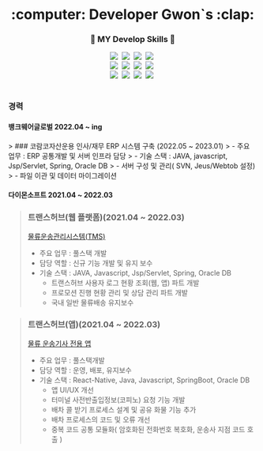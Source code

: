 <div align="center">
  <h1> :computer: Developer Gwon`s :clap: </h1>
</div>
<div align="center">
  
  ###   💪 MY Develop Skills 💪
  
  <div>
    <img src="https://img.shields.io/badge/HTML5-E34F26?style=flat-square&logo=HTML5&logoColor=white"/>&nbsp
    <img src="https://img.shields.io/badge/CSS3-1572B6?style=flat-square&logo=CSS3&logoColor=white"/>&nbsp
    <img src="https://img.shields.io/badge/StyledComponents-DB7093?style=flat-square&logo=styled-components&logoColor=white"/>&nbsp
    <img src="https://img.shields.io/badge/JavaScript-F7DF1E?style=flat-square&logo=JavaScript&logoColor=white"/>&nbsp 
    <br>
    <img src="https://img.shields.io/badge/React-61DAFB?style=flat-square&logo=React&logoColor=white"/>&nbsp
    <img src="https://img.shields.io/badge/Redux-764ABC?style=flat-square&logo=Redux&logoColor=white"/>&nbsp
    <img src="https://img.shields.io/badge/ReduxSaga-999999?style=flat-square&logo=Redux-Saga&logoColor=white"/>&nbsp
    <img src="https://img.shields.io/badge/npm-CB3837?style=flat-square&logo=npm&logoColor=white"/>&nbsp
    <br>
    <img src="https://img.shields.io/badge/Java-007396?style=flat-square&logo=Java&logoColor=white"/>&nbsp 
    <img src="https://img.shields.io/badge/Spring-6DB33F?style=flat-square&logo=Spring&logoColor=white"/>&nbsp 
    <img src="https://img.shields.io/badge/Oracle-F80000?style=flat-square&logo=Oracle&logoColor=white"/>&nbsp 
    <img src="https://img.shields.io/badge/Github-181717?style=flat-square&logo=GitHub&logoColor=white"/>&nbsp 
    
  </div>
</div>

<!-- ![Gwon's GitHub stats](https://github-readme-stats.vercel.app/api?username=gwon522&hide=contribs,prs&show_icons=true&theme=tokyonight) -->
<!-- [![Top Langs](https://github-readme-stats.vercel.app/api/top-langs/?username=gwon522&layout=compact&theme=tokyonight&langs_count=7)](https://github.com/anuraghazra/github-readme-stats) -->
      
  
<br>
<h3> 경력</h3>
<h4> 뱅크웨어글로벌 2022.04 ~ ing</h4>
> ### 코람코자산운용 인사/재무 ERP 시스템 구축 (2022.05 ~ 2023.01)
> - 주요 업무 : ERP 공통개발 및 서버 인프라 담당
> - 기술 스택 : JAVA, javascript, Jsp/Servlet, Spring, Oracle DB
>   - 서버 구성 및 관리( SVN, Jeus/Webtob 설정)
>   - 파일 이관 및 데이터 마이그레이션

<h4> 다이몬소프트 2021.04 ~ 2022.03</h4>
  
> ### 트랜스허브(웹 플랫폼)(2021.04 ~ 2022.03)
> <a href="https://www.transhub.co.kr/main-login.do">물류운송관리시스템(TMS)</a> <br>
> - 주요 업무 : 풀스택 개발
> - 담당 역할 : 신규 기능 개발 및 유지 보수
> - 기술 스택 : JAVA, Javascript, Jsp/Servlet, Spring, Oracle DB
>   - 트랜스허브 사용자 로그 현황 조회(웹, 앱) 파트 개발
>   - 프로모션 진행 현황 관리 및 상담 관리 파트 개발
>   - 국내 일반 물류배송 유지보수

> ### 트랜스허브(앱)(2021.04 ~ 2022.03)
> <a href="https://play.google.com/store/apps/details?id=kr.co.shim&hl=ko&gl=US">물류 운송기사 전용 앱</a> <br>
> - 주요 업무 : 풀스택개발
> - 담당 역할 : 운영, 배포, 유지보수
> - 기술 스택 : React-Native, Java, Javascript, SpringBoot, Oracle DB
>   - 앱 UI/UX 개선
>   - 터미널 사전반출입정보(코피노) 요청 기능 개발
>   - 배차 콜 받기 프로세스 설계 및 공유 화물 기능 추가
>   - 배차 프로세스의 코드 및 오류 개선
>   - 중복 코드 공통 모듈화( 암호화된 전화번호 복호화, 운송사 지점 코드 호출 ) 
